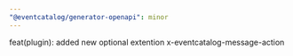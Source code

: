```yaml
---
"@eventcatalog/generator-openapi": minor
---
```


feat(plugin): added new optional extention x-eventcatalog-message-action
